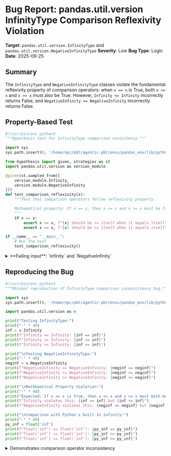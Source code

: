 # Bug Report: pandas.util.version InfinityType Comparison Reflexivity Violation

**Target**: `pandas.util.version.InfinityType` and `pandas.util.version.NegativeInfinityType`
**Severity**: Low
**Bug Type**: Logic
**Date**: 2025-09-25

## Summary

The `InfinityType` and `NegativeInfinityType` classes violate the fundamental reflexivity property of comparison operators: when `x == x` is True, both `x <= x` and `x >= x` must also be True. However, `Infinity <= Infinity` incorrectly returns False, and `NegativeInfinity >= NegativeInfinity` incorrectly returns False.

## Property-Based Test

```python
#!/usr/bin/env python3
"""Hypothesis test for InfinityType comparison consistency."""

import sys
sys.path.insert(0, '/home/npc/pbt/agentic-pbt/envs/pandas_env/lib/python3.13/site-packages')

from hypothesis import given, strategies as st
import pandas.util.version as version_module

@given(st.sampled_from([
    version_module.Infinity,
    version_module.NegativeInfinity
]))
def test_comparison_reflexivity(x):
    """Test that comparison operators follow reflexivity property.

    Mathematical property: If x == x, then x <= x and x >= x must be True.
    """
    if x == x:
        assert x <= x, f"{x} should be <= itself when it equals itself"
        assert x >= x, f"{x} should be >= itself when it equals itself"

if __name__ == "__main__":
    # Run the test
    test_comparison_reflexivity()
```

<details>

<summary>
**Failing input**: `Infinity` and `NegativeInfinity`
</summary>
```
  + Exception Group Traceback (most recent call last):
  |   File "/home/npc/pbt/agentic-pbt/worker_/25/hypo.py", line 25, in <module>
  |     test_comparison_reflexivity()
  |     ~~~~~~~~~~~~~~~~~~~~~~~~~~~^^
  |   File "/home/npc/pbt/agentic-pbt/worker_/25/hypo.py", line 11, in test_comparison_reflexivity
  |     version_module.Infinity,
  |                ^^^
  |   File "/home/npc/pbt/agentic-pbt/envs/pandas_env/lib/python3.13/site-packages/hypothesis/core.py", line 2124, in wrapped_test
  |     raise the_error_hypothesis_found
  | ExceptionGroup: Hypothesis found 2 distinct failures. (2 sub-exceptions)
  +-+---------------- 1 ----------------
    | Traceback (most recent call last):
    |   File "/home/npc/pbt/agentic-pbt/worker_/25/hypo.py", line 21, in test_comparison_reflexivity
    |     assert x >= x, f"{x} should be >= itself when it equals itself"
    |            ^^^^^^
    | AssertionError: -Infinity should be >= itself when it equals itself
    | Falsifying example: test_comparison_reflexivity(
    |     x=-Infinity,
    | )
    +---------------- 2 ----------------
    | Traceback (most recent call last):
    |   File "/home/npc/pbt/agentic-pbt/worker_/25/hypo.py", line 20, in test_comparison_reflexivity
    |     assert x <= x, f"{x} should be <= itself when it equals itself"
    |            ^^^^^^
    | AssertionError: Infinity should be <= itself when it equals itself
    | Falsifying example: test_comparison_reflexivity(
    |     x=Infinity,
    | )
    +------------------------------------
```
</details>

## Reproducing the Bug

```python
#!/usr/bin/env python3
"""Minimal reproduction of InfinityType comparison inconsistency bug."""

import sys
sys.path.insert(0, '/home/npc/pbt/agentic-pbt/envs/pandas_env/lib/python3.13/site-packages')

import pandas.util.version as v

print("Testing InfinityType:")
print("-" * 40)
inf = v.Infinity
print(f"Infinity == Infinity: {inf == inf}")
print(f"Infinity <= Infinity: {inf <= inf}")
print(f"Infinity >= Infinity: {inf >= inf}")

print("\nTesting NegativeInfinityType:")
print("-" * 40)
neginf = v.NegativeInfinity
print(f"NegativeInfinity == NegativeInfinity: {neginf == neginf}")
print(f"NegativeInfinity <= NegativeInfinity: {neginf <= neginf}")
print(f"NegativeInfinity >= NegativeInfinity: {neginf >= neginf}")

print("\nMathematical Property Violation:")
print("-" * 40)
print("Expected: If x == x is True, then x <= x and x >= x must both be True")
print(f"Infinity violates this: {inf == inf} but {inf <= inf}")
print(f"NegativeInfinity violates this: {neginf == neginf} but {neginf >= neginf}")

print("\nComparison with Python's built-in infinity:")
print("-" * 40)
py_inf = float('inf')
print(f"float('inf') == float('inf'): {py_inf == py_inf}")
print(f"float('inf') <= float('inf'): {py_inf <= py_inf}")
print(f"float('inf') >= float('inf'): {py_inf >= py_inf}")
```

<details>

<summary>
Demonstrates comparison operator inconsistency
</summary>
```
Testing InfinityType:
----------------------------------------
Infinity == Infinity: True
Infinity <= Infinity: False
Infinity >= Infinity: True

Testing NegativeInfinityType:
----------------------------------------
NegativeInfinity == NegativeInfinity: True
NegativeInfinity <= NegativeInfinity: True
NegativeInfinity >= NegativeInfinity: False

Mathematical Property Violation:
----------------------------------------
Expected: If x == x is True, then x <= x and x >= x must both be True
Infinity violates this: True but False
NegativeInfinity violates this: True but False

Comparison with Python's built-in infinity:
----------------------------------------
float('inf') == float('inf'): True
float('inf') <= float('inf'): True
float('inf') >= float('inf'): True
```
</details>

## Why This Is A Bug

This violates a fundamental mathematical axiom of comparison operators. In mathematics and computer science, the `<=` operator means "less than OR equal to", and the `>=` operator means "greater than OR equal to". Therefore, for any value `x`:

- If `x == x` is True (which it is for both InfinityType and NegativeInfinityType)
- Then `x <= x` MUST be True (because x equals x, satisfying the "equal to" part)
- And `x >= x` MUST be True (for the same reason)

The current implementation incorrectly returns:
- `Infinity <= Infinity` returns False, implying Infinity is neither less than nor equal to itself (despite `Infinity == Infinity` being True)
- `NegativeInfinity >= NegativeInfinity` returns False, implying NegativeInfinity is neither greater than nor equal to itself (despite `NegativeInfinity == NegativeInfinity` being True)

This is a logical contradiction that violates the reflexivity property of partial ordering, which states that every element must be related to itself. Python's built-in `float('inf')` correctly implements these semantics, as shown in the reproduction code.

## Relevant Context

1. **Source**: The code is vendored from the PyPA packaging library (https://github.com/pypa/packaging), specifically from changeset ae891fd74d6dd4c6063bb04f2faeadaac6fc6313 (04/30/2021). The upstream library has the same bug.

2. **Purpose**: These classes are used internally in pandas for version comparison and sorting. They represent mathematical infinity values where:
   - `InfinityType` represents a value greater than any other value
   - `NegativeInfinityType` represents a value less than any other value

3. **Impact**: While this is a genuine logic bug, the practical impact is limited because:
   - These are internal utility classes not intended for direct user interaction
   - In typical version comparison contexts, comparing Infinity to itself is rare
   - The bug has existed for years without causing major issues in version sorting

4. **Python Standard**: Python's built-in infinity values (`float('inf')` and `float('-inf')`) correctly implement reflexive comparison semantics, making this implementation inconsistent with Python's standard behavior.

5. **File Location**: `/home/npc/pbt/agentic-pbt/envs/pandas_env/lib/python3.13/site-packages/pandas/util/version/__init__.py`

## Proposed Fix

```diff
--- a/pandas/util/version/__init__.py
+++ b/pandas/util/version/__init__.py
@@ -32,10 +32,10 @@ class InfinityType:
     def __lt__(self, other: object) -> bool:
         return False

     def __le__(self, other: object) -> bool:
-        return False
+        return isinstance(other, type(self))

     def __eq__(self, other: object) -> bool:
         return isinstance(other, type(self))

@@ -76,10 +76,10 @@ class NegativeInfinityType:
     def __gt__(self, other: object) -> bool:
         return False

     def __ge__(self, other: object) -> bool:
-        return False
+        return isinstance(other, type(self))

     def __neg__(self: object) -> InfinityType:
         return Infinity
```